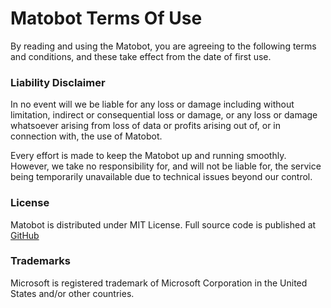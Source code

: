 # Matobot Terms Of Use

By reading and using the Matobot, you are agreeing to the following terms and conditions, and these take effect from the date of first use.
						
### Liability Disclaimer
In no event will we be liable for any loss or damage including without limitation, indirect or consequential loss or damage, or any loss or damage whatsoever arising from loss of data or profits arising out of, or in connection with, the use of Matobot.

Every effort is made to keep the Matobot up and running smoothly. However, we take no responsibility for, and will not be liable for, the service being temporarily unavailable due to technical issues beyond our control.
							
### License
Matobot is distributed under MIT License.
Full source code is published at [GitHub](https://github.com/milendimo/matobot) 

### Trademarks
Microsoft is registered trademark of Microsoft Corporation in the United States and/or other countries.

